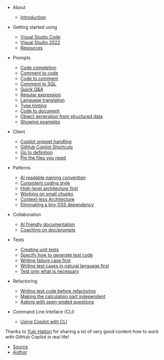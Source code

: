 * About
  * [Introduction](./README.md)

 * Getting started using
    * [Visual Studio Code](./doc/VS-Code.md)
    * [Visual Studio 2022](./doc/Visual-Studio-2022.md)
    * [Resources](./doc/Resources.md)


* Prompts
  * [Code completion](./doc/prompts/code-completion.md)
  * [Comment to code](./doc/prompts/comment-to-code.md)
  * [Code to comment](./doc/prompts/code-to-comment.md)
  * [Comment to SQL](./doc/prompts/SQL-Server%20doc/prompts.sql)
  * [Quick Q&A](./doc/prompts/quick-qna.md)
  * [Regular expression](./doc/prompts/regular-expression.md)
  * [Language translation](./doc/prompts/language-translation.md)
  * [Type hinting](./doc/prompts/type-hinting.md)
  * [Code to document](./doc/prompts/code-to-document.md)
  * [Object generation from structured data](./doc/prompts/object-generation-from-structured-data.md)
  * [Showing examples](./doc/prompts/showing-examples.md)

* Client 
  * [Copilot snippet handling](./doc/client/copilot-snippet-handling.md)
  * [GitHub Copilot Shortcuts](./doc/client/github-copilot-shortcuts.md)
  * [Go to definition](./doc/client/go-to-definition.md)
  * [Pin the files you need](./doc/client/pin-the-file-you-need.md)

* Patterns
  * [AI readable naming convention](./doc/patterns/ai-readable-naming-convention.md)
  * [Consistent coding style](./doc/patterns/consistent-coding-style.md)
  * [High-level architecture first](./doc/patterns/high-level-architecture-first.md)
  * [Working on small chunks](./doc/patterns/working-on-small-chunk.md)
  * [Context-less Architecture](./doc/patterns/context-less-architecture.md)
  * [Eliminating a tiny OSS dependency](./doc/patterns/eliminating-a-tiny-oss-dependency.md)

* Collaboration
  * [AI friendly documentation](./doc/collaboration/ai-friendly-documentation.md)
  * [Coaching on doc/prompts](./doc/collaboration/coaching-on-prompts.md)

* Tests
  * [Creating unit tests](./doc/tests/creating-unit-tests.md)
  * [Specify how to generate test code](./doc/tests/specify-test-valiation.md)
  * [Writing failure case first](./doc/tests/writing-failure-case-first.md)
  * [Writing test cases in natural language first](./doc/tests/writing-test-cases-in-natural-language-first.md)
  * [Test only what is necessary](./doc/tests/test-only-what-is-necessary.md)

* Refactoring
  * [Writing test code before refactoring](./doc/refactoring/writing-test-code-before-refactoring.md)
  * [Making the calculation part independent](./doc/refactoring/making-the-calculation-part-independent.md)
  * [Asking with open-ended questions](./doc/refactoring/asking-with-open-ended-questions.md)

* Command Line Inteface (CLI)
  * [Using Copilot with CLI](./doc/CLI.md)

Thanks to [Yuki Hattori](https://github.com/yuhattor) for sharing a lot of very good content how to work with GitHub Copilot in real life! 

* [Source](https://github.com/yuhattor/copilot-doc/patterns)
* [Author](https://github.com/yuhattor)